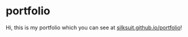 # portfolio

Hi, this is my portfolio which you can see at [silksuit.github.io/portfolio](http://www.silksuiit.github.io/portfolio)!
